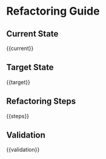 # Refactoring Guide

## Current State
{{current}}

## Target State
{{target}}

## Refactoring Steps
{{steps}}

## Validation
{{validation}}